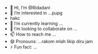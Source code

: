 - 👋 Hi, I’m @Ridadani
- 👀 I’m interested in ...pupg
- hakc
- 🌱 I’m currently learning ...
- 💞️ I’m looking to collaborate on ...
- 📫 How to reach me ...
- 😄 Pronouns: ...rakom mlah likip diru jam 
- ⚡ Fun fact: ...

<!---
Ridadani/Ridadani is a ✨ special ✨ repository because its `README.md` (this file) appears on your GitHub profile.
You can click the Preview link to take a look at your changes.
--->
